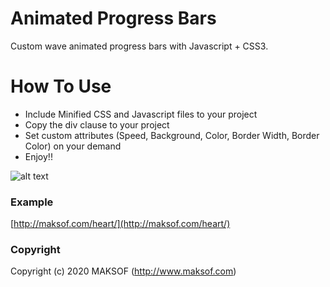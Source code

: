 # Animated Progress Bars
Custom wave animated progress bars with Javascript + CSS3. 

# How To Use
* Include Minified CSS and Javascript files to your project
* Copy the div clause to your project
* Set custom attributes (Speed, Background, Color, Border Width, Border Color) on your demand
* Enjoy!!

![alt text](http://maksof.com/heart/screenshot.png)

### Example
[http://maksof.com/heart/](http://maksof.com/heart/)

### Copyright
Copyright (c) 2020 MAKSOF (http://www.maksof.com) 
